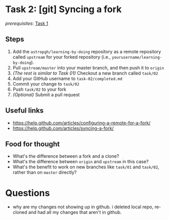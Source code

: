 # Task 2: [git] Syncing a fork

*prerequisites*: [Task 1](../task-01)

## Steps

1. Add the `astropgh/learning-by-doing` repository as a remote repository called `upstream` for your forked repository (i.e., `yourusername/learning-by-doing`).
2. Pull `upstream/master` into your master branch, and then push it to `origin`
3. *(The rest is similar to Task 01)* Checkout a new branch called `task/02`
4. Add your GitHub username to `task-02/completed.md`
5. Commit your change to `task/02`
6. Push `task/02` to your fork
7. *(Optional)* Submit a pull request

## Useful links
- https://help.github.com/articles/configuring-a-remote-for-a-fork/
- https://help.github.com/articles/syncing-a-fork/

## Food for thought
- What's the difference between a fork and a clone?
- What's the difference between `origin` and `upstream` in this case?
- What's the benefit to work on new branches like `task/01` and `task/02`, rather than on `master` directly?


# Questions
- why are my changes not showing up in github. i deleted local repo, re-cloned and had all my changes that aren't in github.
